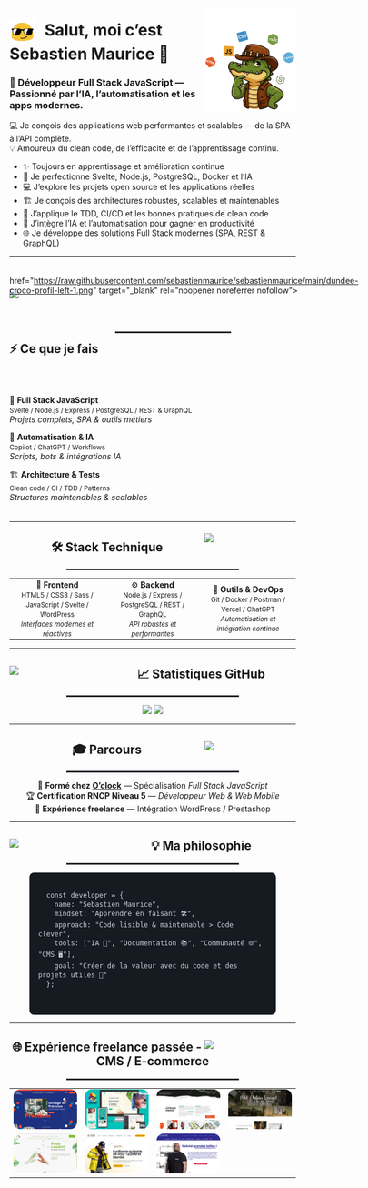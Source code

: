 <!-- 💻 Profil GitHub Pro - Sebastien Maurice -->
<!-- Version harmonisée avec alternance croco droite/gauche -->

<!-- 🐊 SECTION 1 — CROCO À DROITE -->
<div>
  <a href="https://raw.githubusercontent.com/sebastienmaurice/sebastienmaurice/main/dundee-croco-profil-right-1.png" target="_blank" rel="noopener noreferrer nofollow">
    <img align="right" width="32%" src="https://raw.githubusercontent.com/sebastienmaurice/sebastienmaurice/main/dundee-croco-profil-right-1.png" style="max-width:180px; display:block; margin-top:-20px;">
  </a>

  <h1>
    <img src="https://raw.githubusercontent.com/sebastienmaurice/sebastienmaurice/main/blob-sunglasses.gif" 
         alt="emoji-blob" style="width:45px; vertical-align:middle; margin-right:10px;">
    Salut, moi c’est <strong>Sebastien Maurice</strong> 👋
  </h1>

  <h3>🚀 Développeur Full Stack JavaScript — Passionné par l’IA, l’automatisation et les apps modernes.</h3>

  <p>
    💻 Je conçois des applications web performantes et scalables — de la SPA à l’API complète.<br>
    💡 Amoureux du clean code, de l’efficacité et de l’apprentissage continu.
  </p>

  <ul>
    <li>✨ Toujours en apprentissage et amélioration continue</li>
    <li>🌱 Je perfectionne Svelte, Node.js, PostgreSQL, Docker et l’IA</li>
    <li>💻 J’explore les projets open source et les applications réelles</li>
    <li>🏗️ Je conçois des architectures robustes, scalables et maintenables</li>
    <li>🧪 J’applique le TDD, CI/CD et les bonnes pratiques de clean code</li>
    <li>🤖 J’intègre l’IA et l’automatisation pour gagner en productivité</li>
    <li>🌐 Je développe des solutions Full Stack modernes (SPA, REST & GraphQL)</li>
  </ul>
</div>

---

<!-- ⚡ SECTION 2 — CROCO À GAUCHE AVEC ALIGNEMENT DU CONTENU À DROITE --> <div style="display:flex; align-items:flex-start; gap:30px; flex-wrap:wrap; margin:20px 0;"> <!-- 🐊 Crocodile à gauche -->

href="https://raw.githubusercontent.com/sebastienmaurice/sebastienmaurice/main/dundee-croco-profil-left-1.png" target="_blank" rel="noopener noreferrer nofollow"> <img align="left" width="32%" src="https://raw.githubusercontent.com/sebastienmaurice/sebastienmaurice/main/dundee-croco-profil-left-1.png" style="max-width:180px; display:block; margin-top:-10px; margin-right:20px;"> </a> <h2>⚡ Ce que je fais</h2> <hr style="width:40%; border:0.5px solid #30363d;"> <div align="left"> <p> 🎯 <strong>Full Stack JavaScript</strong><br> <small>Svelte / Node.js / Express / PostgreSQL / REST & GraphQL</small><br> <i>Projets complets, SPA & outils métiers</i> </p> <p> 🤖 <strong>Automatisation & IA</strong><br> <small>Copilot / ChatGPT / Workflows</small><br> <i>Scripts, bots & intégrations IA</i> </p> <p> 🏗️ <strong>Architecture & Tests</strong><br> <small>Clean code / CI / TDD / Patterns</small><br> <i>Structures maintenables & scalables</i> </p> </div> <div style="clear:both;"></div> </div>

---

<!-- 🛠️ SECTION 3 — CROCO À DROITE -->
<div>
  <a href="https://raw.githubusercontent.com/sebastienmaurice/sebastienmaurice/main/dundee-croco-profil-right-2.png" target="_blank" rel="noopener noreferrer nofollow">
    <img align="right" width="32%" src="https://raw.githubusercontent.com/sebastienmaurice/sebastienmaurice/main/dundee-croco-profil-right-2.png" style="max-width:180px; margin-top:-10px;">
  </a>

  <div align="center">
    <h2>🛠️ Stack Technique</h2>
    <hr style="width:60%; border:0.5px solid #30363d;">
  </div>

  <table align="center">
    <tr>
      <td align="center" width="33%">
        🎨 <b>Frontend</b><br>
        <small>HTML5 / CSS3 / Sass / JavaScript / Svelte / WordPress</small><br>
        <small><i>Interfaces modernes et réactives</i></small>
      </td>
      <td align="center" width="33%">
        ⚙️ <b>Backend</b><br>
        <small>Node.js / Express / PostgreSQL / REST / GraphQL</small><br>
        <small><i>API robustes et performantes</i></small>
      </td>
      <td align="center" width="33%">
        🧰 <b>Outils & DevOps</b><br>
        <small>Git / Docker / Postman / Vercel / ChatGPT</small><br>
        <small><i>Automatisation et intégration continue</i></small>
      </td>
    </tr>
  </table>
</div>

---

<!-- 📈 SECTION 4 — CROCO À GAUCHE -->
<div>
  <a href="https://raw.githubusercontent.com/sebastienmaurice/sebastienmaurice/main/dundee-croco-profil-left-2.png" target="_blank" rel="noopener noreferrer nofollow">
    <img align="left" width="30%" src="https://raw.githubusercontent.com/sebastienmaurice/sebastienmaurice/main/dundee-croco-profil-left-2.png" style="max-width:160px; margin-right:20px;">
  </a>

  <div align="center">
    <h2>📈 Statistiques GitHub</h2>
    <hr style="width:60%; border:0.5px solid #30363d;">
    <p>
      <img src="https://github-readme-stats.vercel.app/api?username=sebastienmaurice&show_icons=true&theme=tokyonight&hide_border=true&bg_color=0D1117&title_color=58A6FF&icon_color=1F6FEB&text_color=C9D1D9" width="48%">
      <img src="https://github-readme-stats.vercel.app/api/top-langs/?username=sebastienmaurice&layout=compact&theme=tokyonight&hide_border=true&bg_color=0D1117&title_color=58A6FF&text_color=C9D1D9" width="48%">
    </p>
  </div>
</div>

---

<!-- 🎓 SECTION 5 — CROCO À DROITE -->
<div>
  <a href="https://raw.githubusercontent.com/sebastienmaurice/sebastienmaurice/main/dundee-croco-profil-right-3.png" target="_blank" rel="noopener noreferrer nofollow">
    <img align="right" width="32%" src="https://raw.githubusercontent.com/sebastienmaurice/sebastienmaurice/main/dundee-croco-profil-right-3.png" style="max-width:180px;">
  </a>

  <div align="center">
    <h2>🎓 Parcours</h2>
    <hr style="width:60%; border:0.5px solid #30363d;">
  </div>

  <p align="center">
    🧭 <b>Formé chez <a href="https://oclock.io">O’clock</a></b> — Spécialisation <i>Full Stack JavaScript</i><br>
    🏆 <b>Certification RNCP Niveau 5</b> — <i>Développeur Web & Web Mobile</i><br>
    💼 <b>Expérience freelance</b> — Intégration WordPress / Prestashop
  </p>
</div>

---

<!-- 💡 SECTION 6 — CROCO À GAUCHE -->
<div>
  <a href="https://raw.githubusercontent.com/sebastienmaurice/sebastienmaurice/main/dundee-croco-profil-left-3.png" target="_blank" rel="noopener noreferrer nofollow">
    <img align="left" width="30%" src="https://raw.githubusercontent.com/sebastienmaurice/sebastienmaurice/main/dundee-croco-profil-left-3.png" style="max-width:160px; margin-right:20px;">
  </a>

  <div align="center">
    <h2>💡 Ma philosophie</h2>
    <hr style="width:60%; border:0.5px solid #30363d;">
  </div>

  <pre style="background:#161b22; color:#c9d1d9; padding:15px; border-radius:8px; text-align:left; width:80%; margin:auto; font-size:14px;">
  <code>
  const developer = {
    name: "Sebastien Maurice",
    mindset: "Apprendre en faisant 🛠️",
    approach: "Code lisible & maintenable > Code clever",
    tools: ["IA 🤖", "Documentation 📚", "Communauté 🌐", "CMS 🖥️"],
    goal: "Créer de la valeur avec du code et des projets utiles 🚀"
  };
  </code>
  </pre>
</div>

---

<!-- 🌐 SECTION 7 — CROCO À DROITE -->
<div>
  <a href="https://raw.githubusercontent.com/sebastienmaurice/sebastienmaurice/main/dundee-croco-profil-right-4.png" target="_blank" rel="noopener noreferrer nofollow">
    <img align="right" width="32%" src="https://raw.githubusercontent.com/sebastienmaurice/sebastienmaurice/main/dundee-croco-profil-right-4.png" style="max-width:180px;">
  </a>

  <div align="center">
    <h2>🌐 Expérience freelance passée - CMS / E-commerce</h2>
    <hr style="width:60%; border:0.5px solid #30363d;">
  </div>

  <table align="center" cellspacing="20">
    <tr>
      <td><img src="https://raw.githubusercontent.com/sebastienmaurice/sebastienmaurice/main/gsti62.jpg" width="200" style="border-radius:12px;"></td>
      <td><img src="https://raw.githubusercontent.com/sebastienmaurice/sebastienmaurice/main/onaturel.jpg" width="200" style="border-radius:12px;"></td>
      <td><img src="https://raw.githubusercontent.com/sebastienmaurice/sebastienmaurice/main/palimpseste.jpg" width="200" style="border-radius:12px;"></td>
      <td><img src="https://raw.githubusercontent.com/sebastienmaurice/sebastienmaurice/main/petitchateauvercourt.jpg" width="200" style="border-radius:12px;"></td>
    </tr>
    <tr>
      <td><img src="https://raw.githubusercontent.com/sebastienmaurice/sebastienmaurice/main/rudylesaint.jpg" width="200" style="border-radius:12px;"></td>
      <td><img src="https://raw.githubusercontent.com/sebastienmaurice/sebastienmaurice/main/alternativ.jpg" width="200" style="border-radius:12px;"></td>
      <td><img src="https://raw.githubusercontent.com/sebastienmaurice/sebastienmaurice/main/galaxy.jpg" width="200" style="border-radius:12px;"></td>
    </tr>
  </table>
</div>
